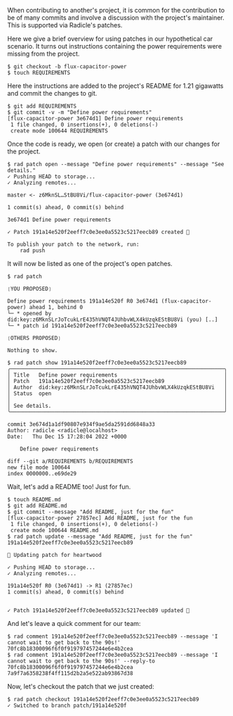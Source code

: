 When contributing to another's project, it is common for the contribution to be
of many commits and involve a discussion with the project's maintainer.  This is supported
via Radicle's patches.

Here we give a brief overview for using patches in our hypothetical car
scenario.  It turns out instructions containing the power requirements were
missing from the project.

```
$ git checkout -b flux-capacitor-power
$ touch REQUIREMENTS
```

Here the instructions are added to the project's README for 1.21 gigawatts and
commit the changes to git.

```
$ git add REQUIREMENTS
$ git commit -v -m "Define power requirements"
[flux-capacitor-power 3e674d1] Define power requirements
 1 file changed, 0 insertions(+), 0 deletions(-)
 create mode 100644 REQUIREMENTS
```

Once the code is ready, we open (or create) a patch with our changes for the project.

```
$ rad patch open --message "Define power requirements" --message "See details."
✓ Pushing HEAD to storage...
✓ Analyzing remotes...

master <- z6MknSL…StBU8Vi/flux-capacitor-power (3e674d1)

1 commit(s) ahead, 0 commit(s) behind

3e674d1 Define power requirements

✓ Patch 191a14e520f2eeff7c0e3ee0a5523c5217eecb89 created 🌱

To publish your patch to the network, run:
    rad push

```

It will now be listed as one of the project's open patches.

```
$ rad patch

❲YOU PROPOSED❳

Define power requirements 191a14e520f R0 3e674d1 (flux-capacitor-power) ahead 1, behind 0
└─ * opened by did:key:z6MknSLrJoTcukLrE435hVNQT4JUhbvWLX4kUzqkEStBU8Vi (you) [..]
└─ * patch id 191a14e520f2eeff7c0e3ee0a5523c5217eecb89

❲OTHERS PROPOSED❳

Nothing to show.

$ rad patch show 191a14e520f2eeff7c0e3ee0a5523c5217eecb89
╭────────────────────────────────────────────────────────────────────╮
│ Title   Define power requirements                                  │
│ Patch   191a14e520f2eeff7c0e3ee0a5523c5217eecb89                   │
│ Author  did:key:z6MknSLrJoTcukLrE435hVNQT4JUhbvWLX4kUzqkEStBU8Vi   │
│ Status  open                                                       │
│                                                                    │
│ See details.                                                       │
╰────────────────────────────────────────────────────────────────────╯

commit 3e674d1a1df90807e934f9ae5da2591dd6848a33
Author: radicle <radicle@localhost>
Date:   Thu Dec 15 17:28:04 2022 +0000

    Define power requirements

diff --git a/REQUIREMENTS b/REQUIREMENTS
new file mode 100644
index 0000000..e69de29

```

Wait, let's add a README too! Just for fun.

```
$ touch README.md
$ git add README.md
$ git commit --message "Add README, just for the fun"
[flux-capacitor-power 27857ec] Add README, just for the fun
 1 file changed, 0 insertions(+), 0 deletions(-)
 create mode 100644 README.md
$ rad patch update --message "Add README, just for the fun" 191a14e520f2eeff7c0e3ee0a5523c5217eecb89

🌱 Updating patch for heartwood

✓ Pushing HEAD to storage...
✓ Analyzing remotes...

191a14e520f R0 (3e674d1) -> R1 (27857ec)
1 commit(s) ahead, 0 commit(s) behind


✓ Patch 191a14e520f2eeff7c0e3ee0a5523c5217eecb89 updated 🌱

```

And let's leave a quick comment for our team:

```
$ rad comment 191a14e520f2eeff7c0e3ee0a5523c5217eecb89 --message 'I cannot wait to get back to the 90s!'
70fc8b18300096f6f0f919797457244e6e4b2cea
$ rad comment 191a14e520f2eeff7c0e3ee0a5523c5217eecb89 --message 'I cannot wait to get back to the 90s!' --reply-to 70fc8b18300096f6f0f919797457244e6e4b2cea
7a9f7a6358238f4ff115d2b2a5e522ab93867d38
```

Now, let's checkout the patch that we just created:

```
$ rad patch checkout 191a14e520f2eeff7c0e3ee0a5523c5217eecb89
✓ Switched to branch patch/191a14e520f
```
